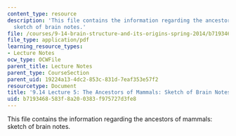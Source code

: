 ```yaml
---
content_type: resource
description: 'This file contains the information regarding the ancestors of mammals:
  sketch of brain notes.'
file: /courses/9-14-brain-structure-and-its-origins-spring-2014/b7193468583f8a200383f975727d3fe8_MIT9_14S14_Lecture5.pdf
file_type: application/pdf
learning_resource_types:
- Lecture Notes
ocw_type: OCWFile
parent_title: Lecture Notes
parent_type: CourseSection
parent_uid: 19224a13-4dc2-853c-831d-7eaf353e57f2
resourcetype: Document
title: '9.14 Lecture 5: The Ancestors of Mammals: Sketch of Brain Notes'
uid: b7193468-583f-8a20-0383-f975727d3fe8
---
```

This file contains the information regarding the ancestors of mammals: sketch of brain notes.


